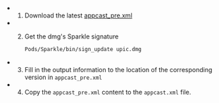 - 1. Download the latest [appcast_pre.xml](https://svend.cc/uPic/appcast_pre.xml)
- 2. Get the dmg's Sparkle signature
     
     ```
     Pods/Sparkle/bin/sign_update upic.dmg
     ```
- 3. Fill in the output information to the location of the corresponding version in `appcast_pre.xml`
- 4. Copy the `appcast_pre.xml` content to the `appcast.xml` file.
